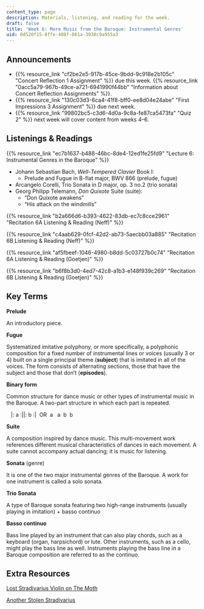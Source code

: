 ```yaml
---
content_type: page
description: Materials, listening, and reading for the week.
draft: false
title: 'Week 6: More Music from the Baroque: Instrumental Genres'
uid: 0d520f15-8ffe-408f-861a-3938c9a955a3
---
```

## Announcements

- {{% resource_link "cf2be2e5-917b-45ce-9bdd-9c918e2b105c" "Concert Reflection 1 Assignment" %}} due this week. {{% resource_link "0acc5a79-967b-49ce-a721-6941990f44bb" "Information about Concert Reflection Assignments" %}}. 
- {{% resource_link "130c03d3-6ca4-41f8-bff0-ee8d04e24abe" "First Impressions 3 Assignment" %}} due next week.
- {{% resource_link "99802bc5-c3d6-4d0a-9c8a-fe87ca5473fa" "Quiz 2" %}} next week will cover content from weeks 4–6.

## Listenings & Readings

{{% resource_link "ec7b1637-b488-46bc-8de4-12ed1fe25fd9" "Lecture 6: Instrumental Genres in the Baroque" %}}

- Johann Sebastian Bach, *Well*\-*Tempered* *Clavier* Book I: 
    - Prelude and Fugue in B-flat major, BWV 866 (prelude, fugue)
- Arcangelo Corelli, Trio Sonata in D major, op. 3 no.2 (trio sonata)
- Georg Philipp Telemann, *Don Quixote* Suite (suite):
    - “Don Quixote awakens”  
    - “His attack on the windmills” 

{{% resource_link "b2a666d6-b393-4622-83db-ec7c8cce2961" "Recitation 6A Listening & Reading (Neff)" %}}

{{% resource_link "c4aab629-0fcf-42d2-ab73-5aecbb03a885" "Recitation 6B Listening & Reading (Neff)" %}}

{{% resource_link "af5fbeef-1046-4980-b8dd-5c03727b0c74" "Recitation 6A Listening & Reading (Goetjen)" %}}

{{% resource_link "b6f8b3d0-4ed7-42c8-a1b3-e148f939c269" "Recitation 6B Listening & Reading (Goetjen)" %}}

## Key Terms

**Prelude**  

An introductory piece. 

**Fugue**  

Systematized imitative polyphony, or more specifically, a polyphonic composition for a fixed number of instrumental lines or voices (usually 3 or 4) built on a single principal theme (**subject**) that is imitated in all of the voices. The form consists of alternating sections, those that have the subject and those that don’t (**episodes**). 

**Binary form** 

Common structure for dance music or other types of instrumental music in the Baroque. A two-part structure in which each part is repeated. 

   |: a :||: b :|  OR  a   a  b  b  

**Suite** 

A composition inspired by dance music. This multi-movement work references different musical characteristics of dances in each movement. A suite cannot accompany actual dancing; it is music for listening. 

**Sonata** (genre)  

It is one of the two major instrumental genres of the Baroque. A work for one instrument is called a solo sonata.  

**Trio Sonata**  

A type of Baroque sonata featuring two high-range instruments (usually playing in imitation) + basso continuo 

**Basso continuo**  

Bass line played by an instrument that can also play chords, such as a keyboard (organ, harpsichord) or lute. Other instruments, such as a cello, might play the bass line as well. Instruments playing the bass line in a Baroque composition are referred to as the continuo.

## Extra Resources

[Lost Stradivarius Violin on The Moth](https://themoth.org/stories/a-violins-life)

[Another Stolen Stradivarius](https://www.npr.org/2015/08/06/427718240/a-rarity-reclaimed-stolen-stradivarius-recovered-after-35-years)